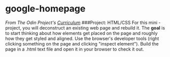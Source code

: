 # google-homepage

*From The Odin Project's [Curriculum](http://www.theodinproject.com/web-development-101/html-css)*
###Project: HTML/CSS
For this mini - project, you will deconstruct an existing web page and rebuild it.  The **goal** is to start thinking about how elements get placed on the page and roughly how they get styled and aligned.  Use the browser's developer tools (right clicking something on the page and clicking "inspect element").  Build the page in a .html text file and open it in your browser to check it out.
